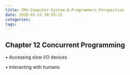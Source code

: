 ```yaml
---
title: CMU-Computer-System-A-Programmers_Perspective
date: 2018-01-13 18:55:22
categories:
tags:
---
```




## Chapter 12 Concurrent Programming

•  Accessing slow I/O devices

•  Interacting with humans

